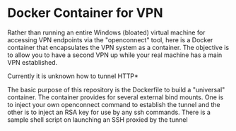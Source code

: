 # Docker Container for VPN

Rather than running an entire Windows (bloated) virtual machine for accessing VPN endpoints via the "openconnect" tool, here is a Docker container that encapsulates the VPN system as a container.  The objective is to allow you to have a second VPN up while your real machine has a main VPN established. 

Currently it is unknown how to tunnel HTTP*

The basic purpose of this repository is the Dockerfile to build a "universal" container.  The container provides for several external bind mounts.  One is to inject your own openconnect command to establish the tunnel and the other is to inject an RSA key for use by any ssh commands.  There is a sample shell script on launching an SSH proxied by the tunnel